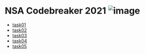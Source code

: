 # NSA Codebreaker 2021 ![image](https://user-images.githubusercontent.com/66766340/146485713-6ecbe673-6bd7-45dd-88a8-48d52499d284.png)

* [task01]
* [task02]
* [task03]
* [task04]
* [task05]

[task01]: https://github.com/colton-gabertan/NSACodeBreaker2021/blob/task01/README.md
[task02]: https://github.com/colton-gabertan/NSACodeBreaker2021/blob/task02/README.md
[task03]: https://github.com/colton-gabertan/NSACodeBreaker2021/blob/task03/README.md
[task04]: https://github.com/colton-gabertan/NSACodeBreaker2021/blob/task04/README.md
[task05]: https://github.com/colton-gabertan/NSACodeBreaker2021/blob/task05/README.md
